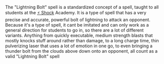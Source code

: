 The "Lightning Bolt" spell is a standardized concept of a spell, taught to all students at the [⚡️ Shock](<../../../Magic/Elements/⚡️ Shock.md>) Academy. It is a type of spell that has a very precise and accurate, powerful bolt of lightning to attack an opponent. Because it's a type of spell, it cant be imitated and can only work as a general direction for students to go in, so there are a lot of different variants. Anything from quickly executable, medium strength blasts that mostly knocks stuff around rather than damage, to a long charge time, thin pulverizing laser that uses a lot of emotion in one go, to even bringing a thunder bolt from the clouds above down onto an opponent, all count as a valid "Lightning Bolt" spell 